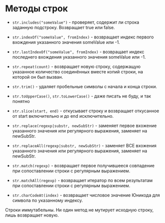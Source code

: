 # Методы строк

- `str.includes("someValue")` - проверяет, содержит ли строка заданную подстроку. Возвращает true или false.
- `str.indexOf("someValue", fromIndex)` - возвращает индекс первого вхождения указанного значения someValue или -1.
- `str.lastIndexOf("someValue", fromIndex)` - возвращает индекс последнего вхождения указанного значения someValue или -1.

- `str.repeat(count)` - возвращает новую строку, содержащую указанное количество соединённых вместе копий строки, на которой он был вызван.
- `str.trim()` - удаляет пробельные символы с начала и конца строки.

- `str.toUpperCase()`, `str.toLowerCase()` - даже писать не буду, и так понятно

- `str.slice(start, end)` - откусывает строку и возвращает откусанное от start включительно и до end исключительно.

- `str.replace(regexp|substr, newSubStr)` - заменяет первое вхожение указанного значения или регулярного выражения, заменяет на newSubStr.
- `str.replaceAll(regexp|substr, newSubStr)` - заменяет ВСЕ вхожения указанного значения или регулярного выражения, заменяет на newSubStr.

- `str.match(regexp)` - возвращает первое получившееся совпадение при сопоставлении строки с регулярным выражением.
- `str.matchAll(regexp)` - возвращает итератор по всем результатам при сопоставлении строки с регулярным выражением.

- `str.charCodeAt(index)` - возвращает числовое значение Юникода для символа по указанному индексу.

Строки иммутабельны. Ни один метод не мутирует исходную строку, лишь возвращает новую.